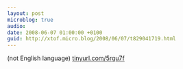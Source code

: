 ```yaml
---
layout: post
microblog: true
audio: 
date: 2008-06-07 01:00:00 +0100
guid: http://xtof.micro.blog/2008/06/07/t829041719.html
---
```

(not English language)
[tinyurl.com/5rgu7f](http://tinyurl.com/5rgu7f)
